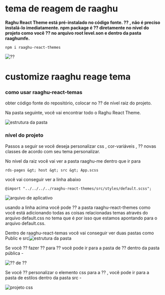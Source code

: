# tema de reagem de raaghu
**Raghu React Theme está pré-instalado no código fonte. ⁇ , não é preciso instalá-lo imediatamente. npm package é ⁇  diretamente no nível do projeto como você ⁇  no arquivo root level.son e dentro da pasta raaghumfe.**

    npm i raaghu-react-themes

![⁇](images/raaghu-react-theme-package.png "")
# customize raaghu reage tema
### como usar raaghu-react-temas
obter código fonte do repositório, colocar no ⁇  de nível raiz do projeto.

Na pasta seguinte, você vai encontrar todo o Raghu React Theme.

![estrutura da pasta](images/raaghu-theme-folder.png "")
### nível do projeto
Passos a seguir se você deseja personalizar css , cor-variáveis , ⁇  novas classes de acordo com seu tema personalizar.

No nível da raiz você vai ver a pasta raaghu-me dentro que ir para

    rds-pages &gt; host &gt; src &gt; App.scss

você vai conseguir ver a linha abaixo

    @import "../../../../raaghu-react-themes/src/styles/default.scss";

![arquivo de aplicativo](images/raaghu-react-theme-app.png "")

usando a linha acima você pode ⁇  a pasta raaghu-react-themes como você está adicionando todas as coisas relacionadas temas através do arquivo default.css no tema que é por isso que estamos apontando para o arquivo default.css.

Dentro de raaghu-react-temas você vai conseguir ver duas pastas como Public e src![estrutura da pasta](images/raaghu-theme-folder.png "")

Se você ⁇  fazer ⁇  para ⁇  você pode ir para a pasta de ⁇  dentro da pasta pública -

![⁇  de ⁇](images/raaghu-react-public.png "")

Se você ⁇  personalizar o elemento css para a ⁇ , você pode ir para a pasta de estilos dentro da pasta src -

![projeto css](images/raaghu-theme-style.png "")
